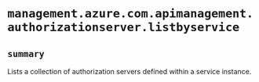 # `management.azure.com.apimanagement.authorizationserver.listbyservice`

## `summary`
Lists a collection of authorization servers defined within a service instance.


